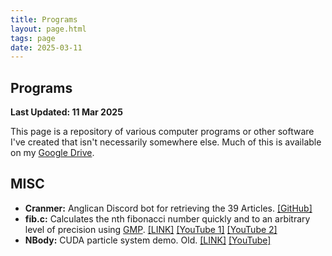 ```yaml
---
title: Programs
layout: page.html
tags: page 
date: 2025-03-11
---
```


## Programs

**Last Updated: 11 Mar 2025**

This page is a repository of various computer programs or other software I've created that isn't necessarily somewhere else. Much of this is available on my [Google Drive](https://drive.google.com/drive/folders/1LcpJmHBHaP62GYaOqpmqHD4Yd-egVIFb?usp=drive_link).

## MISC

* **Cranmer:** Anglican Discord bot for retrieving the 39 Articles. [[GitHub]](https://github.com/Softwave/Cranmer)
* **fib.c:** Calculates the nth fibonacci number quickly and to an arbitrary level of precision using [GMP](https://gmplib.org/). [[LINK]](https://drive.google.com/drive/folders/1uK8MvlcJhOw5X9mDKA6e2SLcpWJ_NCLP) [[YouTube 1]](https://www.youtube.com/watch?v=MbIiAr5dt24) [[YouTube 2]](https://www.youtube.com/watch?v=cmshJmQ6o90) 
* **NBody:** CUDA particle system demo. Old.  [[LINK]](https://drive.google.com/file/d/19FvhL4qVsdOkje3qaNA1w60DPgu5OjlS/view?usp=drive_link) [[YouTube]](https://www.youtube.com/watch?v=g2o3xo3V-mQ)


